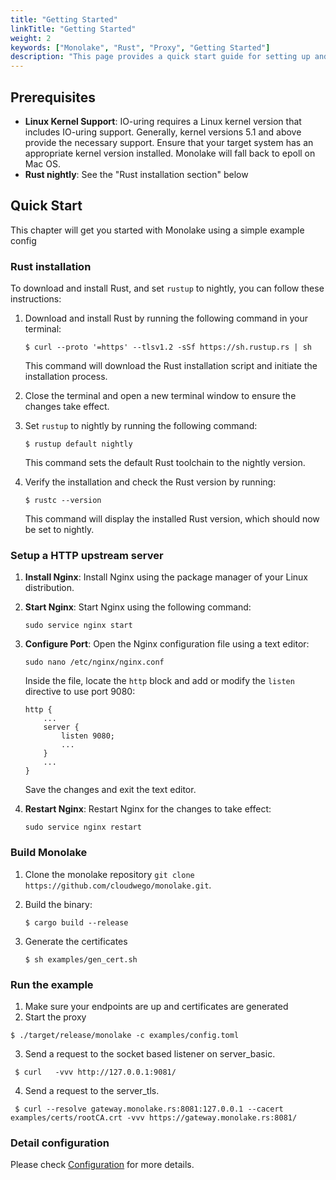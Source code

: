 ```yaml
---
title: "Getting Started"
linkTitle: "Getting Started"
weight: 2
keywords: ["Monolake", "Rust", "Proxy", "Getting Started"]
description: "This page provides a quick start guide for setting up and running Monolake"
---
```

## Prerequisites

- **Linux Kernel Support**: IO-uring requires a Linux kernel version that includes IO-uring support. Generally, kernel versions 5.1 and above provide the necessary support. Ensure that your target system has an appropriate kernel version installed. Monolake will fall back to epoll on Mac OS.
- **Rust nightly**: See the "Rust installation section" below

## Quick Start

This chapter will get you started with Monolake using a simple example config

### Rust installation

To download and install Rust, and set `rustup` to nightly, you can follow these instructions:

1. Download and install Rust by running the following command in your terminal:

   ```markup
   $ curl --proto '=https' --tlsv1.2 -sSf https://sh.rustup.rs | sh
   ```

   This command will download the Rust installation script and initiate the installation process.
2. Close the terminal and open a new terminal window to ensure the changes take effect.
3. Set `rustup` to nightly by running the following command:

   ```markup
   $ rustup default nightly
   ```

   This command sets the default Rust toolchain to the nightly version.
4. Verify the installation and check the Rust version by running:

   ```markup
   $ rustc --version
   ```

   This command will display the installed Rust version, which should now be set to nightly.

### Setup a HTTP upstream server

1. **Install Nginx**: Install Nginx using the package manager of your Linux distribution.
2. **Start Nginx**: Start Nginx using the following command:

   ```shell
   sudo service nginx start
   ```
3. **Configure Port**: Open the Nginx configuration file using a text editor:

   ```shell
   sudo nano /etc/nginx/nginx.conf
   ```

   Inside the file, locate the `http` block and add or modify the `listen` directive to use port 9080:

   ```nginx
   http {
       ...
       server {
           listen 9080;
           ...
       }
       ...
   }
   ```

   Save the changes and exit the text editor.
4. **Restart Nginx**: Restart Nginx for the changes to take effect:

   ```shell
   sudo service nginx restart
   ```

### Build Monolake

1. Clone the monolake repository `git clone https://github.com/cloudwego/monolake.git`.
2. Build the binary:

   ```markup
   $ cargo build --release 
   ```
3. Generate the certificates

   ```markup
   $ sh examples/gen_cert.sh 
   ```

### Run the example

1. Make sure your endpoints are up and certificates are generated
2. Start the proxy

```markup
$ ./target/release/monolake -c examples/config.toml
```

3. Send a request to the socket based listener on server_basic.

```markup
 $ curl   -vvv http://127.0.0.1:9081/ 
```

4. Send a request to the server_tls.

```markup
 $ curl --resolve gateway.monolake.rs:8081:127.0.0.1 --cacert examples/certs/rootCA.crt -vvv https://gateway.monolake.rs:8081/ 
```

### Detail configuration

Please check [Configuration](_config.md) for more details.
